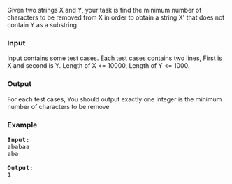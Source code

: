 <p>
Given two strings X and Y, your task is find the minimum number of characters to be removed from X in order to obtain a string X' that does not contain Y as a substring.

</p><h3>Input</h3>
<p>
Input contains some test cases. Each test cases contains two lines, First is X and second is Y. Length of X &lt;= 10000, Length of Y &lt;= 1000.

</p><h3>Output</h3>
<p>
For each test cases, You should output exactly one integer is the minimum number of characters to be remove

</p><h3>Example</h3>

<pre><b>Input:</b>
ababaa
aba

<b>Output:</b>
1

</pre>